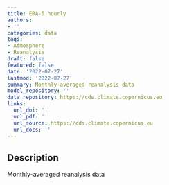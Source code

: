 ```yaml
---
title: ERA-5 hourly
authors:
- ''
categories: data
tags:
- Atmosphere
- Reanalysis
draft: false
featured: false
date: '2022-07-27'
lastmod: '2022-07-27'
summary: Monthly-averaged reanalysis data
model_repository: ''
data_repository: https://cds.climate.copernicus.eu
links:
  url_doi: ''
  url_pdf: ''
  url_source: https://cds.climate.copernicus.eu
  url_docs: ''
---
```


## Description

Monthly-averaged reanalysis data

